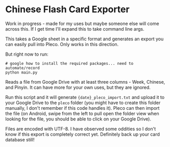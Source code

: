 # Chinese Flash Card Exporter

Work in progress - made for my uses but maybe someone else will come across
this. If I get time I'll expand this to take command line args.

This takes a Google sheet in a specific format and generates an export you can
easily pull into Pleco. Only works in this direction.

But right now to run:

```
# google how to install the required packages... need to automate/record
python main.py
```

Reads a file from Google Drive with at least three columns - Week, Chinese, and
Pinyin. It can have more for your own uses, but they are ignored.

Run this script and it will generate `{date}_pleco_import.txt` and upload it to
your Google Drive to the `pleco` folder (you might have to create this folder
manually, I don't remember if this code handles it). Pleco can then import the
file (on Android, swipe from the left to pull open the folder view when looking
for the file, you should be able to click on your Google Drive).

Files are encoded with UTF-8. I have observed some oddities so I don't know if
this export is completely correct yet. Definitely back up your card database
still!

